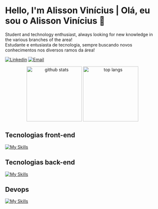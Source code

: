 # Hello, I'm Alisson Vinícius | Olá, eu sou o Alisson Vinícius 👋

Student and technology enthusiast, always looking for new knowledge in the various branches of the area!
<br>
Estudante e entusiasta de tecnologia, sempre buscando novos conhecimentos nos diversos ramos da área!

[![Linkedin](https://img.shields.io/badge/LinkedIn-0077B5?style=for-the-badge&logo=linkedin&logoColor=white)](https://www.linkedin.com/in/alisson-vinicius-morais-de-almeida-027553252)
[![Email](https://img.shields.io/badge/Gmail-D14836?style=for-the-badge&logo=gmail&logoColor=white)](mailto:almeidaalisson2014@gmail.com?subject=Ol%C3%A1,%20vamos%20conversar%20sobre%20(digite%20aqui))

<div align="center">
  <img height="180em" alt="github stats" src="https://github-readme-stats.vercel.app/api?username=alisson2014&show_icons=true&theme=radical&include_all_commits=true&count_private=true"/>
  <img height="180em" alt="top langs" src="https://github-readme-stats.vercel.app/api/top-langs/?username=alisson2014&layout=compact&langs_count=5&theme=radical"/>
</div>

## Tecnologias front-end
[![My Skills](https://skillicons.dev/icons?i=html,css,sass,bootstrap,js,jquery,ts,react,styledcomponents,materialui)](https://skillicons.dev)

## Tecnologias back-end
[![My Skills](https://skillicons.dev/icons?i=php,sqlite,mysql)](https://skillicons.dev)

## Devops
[![My Skills](https://skillicons.dev/icons?i=git,github)](https://skillicons.dev)
